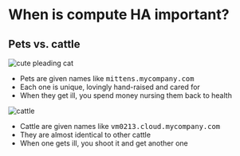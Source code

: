 <!-- .slide: data-state="section-break" id="when" data-menu-title="Why compute HA?" -->
# When is compute HA important?


<!-- .slide: data-state="normal" id="pets-vs-cattle" class="pets-vs-cattle" -->
## Pets vs. cattle

<div class="row pets">
    <div class="col-md-5">
        <img src="images/begging-cat-c2.jpg" alt="cute pleading cat"
             class="pull-right" />
    </div>
    <div class="col-md-7">
        <ul>
            <li class="fragment" data-fragment-index="2">
                Pets are given names like <tt>mittens.mycompany.com</tt>
            <li class="fragment" data-fragment-index="3">
                Each one is unique, lovingly hand-raised and cared for
            <li class="fragment" data-fragment-index="4">
                When they get ill, you spend money nursing them back to health
        </ul>
    </div>
</div>

<div class="row cattle">
    <div class="col-md-5">
        <img src="images/cattle-c.jpg" alt="cattle" class="pull-right" />
    </div>
    <div class="col-md-7" style="height: 100%">
        <ul class="vcenter">
            <li class="fragment" data-fragment-index="2">
                Cattle are given names like <tt>vm0213.cloud.mycompany.com</tt>
            <li class="fragment" data-fragment-index="3">
                They are almost identical to other cattle
            <li class="fragment" data-fragment-index="4">
                When one gets ill, you shoot it and get another one
        </ul>
    </div>
</div>


<!-- .slide: data-state="normal" id="pets-vs-cattle-2" class="pets-vs-cattle" data-menu-title="Dead VMs" -->
## What does that mean in practice?

<div class="row pets">
    <div class="col-md-5">
        <img src="images/begging-cat-c2.jpg" alt="cute pleading cat"
             class="pull-right" />
    </div>
    <div class="col-md-7 vcenter">
        <ul>
            <li class="fragment" data-fragment-index="1">
                Service downtime when a pet dies
            <li class="fragment" data-fragment-index="2">
                VM instances often stateful, with mission-critical data
            <li class="fragment" data-fragment-index="3">
                <span class="fg-bright-orange">Needs automated recovery
                with data protection</span>
        </ul>
    </div>
</div>

<div class="row cattle">
    <div class="col-md-5">
        <img src="images/cattle-c.jpg" alt="cattle" class="pull-right" />
    </div>
    <div class="col-md-7" style="height: 100%">
        <ul class="vcenter">
            <li class="fragment" data-fragment-index="1">
                Service resilient to instances dying
            <li class="fragment" data-fragment-index="2">
                Stateless, or ephemeral (disposable) storage
            <li class="fragment" data-fragment-index="3">
                <span class="fg-medium-green">Already ideal for cloud</span>
                <span class="fg-bright-orange">… but can still benefit
                from automated recovery!</span>
        </ul>
    </div>
</div>


<!-- .slide: data-state="normal" id="compute-failure" data-menu-title="Compute failure" -->
## If only the control plane is HA …

<img class="arch" alt="control/compute architecture" src="images/architecture.svg" />
<img class="fragment bang" alt="compute node explosion!" src="images/explosion.svg" />


<!-- .slide: data-state="normal" id="cattle-dead" data-menu-title="Dead cattle" -->
## If compute node is hosting cattle …

<img class="cattle" src="images/cattle-c.jpg" alt="cattle" />
<img class="fragment bang" alt="cow explosion!" src="images/explosion.svg"
     data-fragment-index="1" />

automatically <!-- .element: class="fragment" data-fragment-index="1" -->
resurrect via OpenStack Orchestration (Heat) *convergence* feature <br />
[(in theory?)](https://wiki.openstack.org/wiki/Heat/HA)

Note: http://docs.openstack.org/developer/heat/ says "templates […]
allow some more advanced functionality such as instance high
availability […]"

... but wiki hopelessly out of date, and HARestarter deprecated since Kilo
in favour of convergence - see http://specs.openstack.org/openstack/heat-specs/


<!-- .slide: data-state="normal" id="kittehs-dead" data-menu-title="Dead pets" -->
## If compute node is hosting pets …

<img class="pets" src="images/cats.jpg" alt="pets" />
<img class="fragment bang" alt="kitty explosion!" src="images/explosion.svg"
     data-fragment-index="1" />

We <!-- .element: class="fragment" data-fragment-index="1" -->
have to resurrect <span class="fg-bright-red">very carefully in order to
avoid any zombie pets</span>
